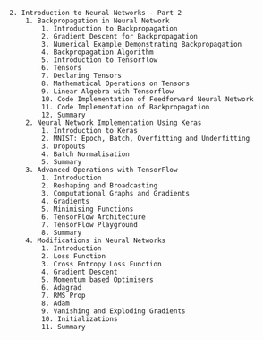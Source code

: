     2. Introduction to Neural Networks - Part 2
        1. Backpropagation in Neural Network
            1. Introduction to Backpropagation
            2. Gradient Descent for Backpropagation
            3. Numerical Example Demonstrating Backpropagation
            4. Backpropagation Algorithm
            5. Introduction to Tensorflow
            6. Tensors
            7. Declaring Tensors
            8. Mathematical Operations on Tensors
            9. Linear Algebra with Tensorflow
            10. Code Implementation of Feedforward Neural Network
            11. Code Implementation of Backpropagation
            12. Summary
        2. Neural Network Implementation Using Keras
            1. Introduction to Keras
            2. MNIST: Epoch, Batch, Overfitting and Underfitting
            3. Dropouts
            4. Batch Normalisation
            5. Summary
        3. Advanced Operations with TensorFlow
            1. Introduction
            2. Reshaping and Broadcasting
            3. Computational Graphs and Gradients
            4. Gradients
            5. Minimising Functions
            6. TensorFlow Architecture
            7. TensorFlow Playground
            8. Summary
        4. Modifications in Neural Networks
            1. Introduction
            2. Loss Function
            3. Cross Entropy Loss Function
            4. Gradient Descent
            5. Momentum based Optimisers
            6. Adagrad
            7. RMS Prop
            8. Adam
            9. Vanishing and Exploding Gradients
            10. Initializations
            11. Summary
